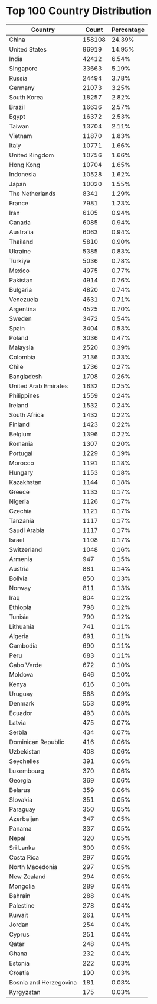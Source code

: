 # Top 100 Country Distribution
| Country | Count | Percentage |
|----|----|----|
| China | 158108 | 24.39% |
| United States | 96919 | 14.95% |
| India | 42412 | 6.54% |
| Singapore | 33663 | 5.19% |
| Russia | 24494 | 3.78% |
| Germany | 21073 | 3.25% |
| South Korea | 18257 | 2.82% |
| Brazil | 16636 | 2.57% |
| Egypt | 16372 | 2.53% |
| Taiwan | 13704 | 2.11% |
| Vietnam | 11870 | 1.83% |
| Italy | 10771 | 1.66% |
| United Kingdom | 10756 | 1.66% |
| Hong Kong | 10704 | 1.65% |
| Indonesia | 10528 | 1.62% |
| Japan | 10020 | 1.55% |
| The Netherlands | 8341 | 1.29% |
| France | 7981 | 1.23% |
| Iran | 6105 | 0.94% |
| Canada | 6085 | 0.94% |
| Australia | 6063 | 0.94% |
| Thailand | 5810 | 0.90% |
| Ukraine | 5385 | 0.83% |
| Türkiye | 5036 | 0.78% |
| Mexico | 4975 | 0.77% |
| Pakistan | 4914 | 0.76% |
| Bulgaria | 4820 | 0.74% |
| Venezuela | 4631 | 0.71% |
| Argentina | 4525 | 0.70% |
| Sweden | 3472 | 0.54% |
| Spain | 3404 | 0.53% |
| Poland | 3036 | 0.47% |
| Malaysia | 2520 | 0.39% |
| Colombia | 2136 | 0.33% |
| Chile | 1736 | 0.27% |
| Bangladesh | 1708 | 0.26% |
| United Arab Emirates | 1632 | 0.25% |
| Philippines | 1559 | 0.24% |
| Ireland | 1532 | 0.24% |
| South Africa | 1432 | 0.22% |
| Finland | 1423 | 0.22% |
| Belgium | 1396 | 0.22% |
| Romania | 1307 | 0.20% |
| Portugal | 1229 | 0.19% |
| Morocco | 1191 | 0.18% |
| Hungary | 1153 | 0.18% |
| Kazakhstan | 1144 | 0.18% |
| Greece | 1133 | 0.17% |
| Nigeria | 1126 | 0.17% |
| Czechia | 1121 | 0.17% |
| Tanzania | 1117 | 0.17% |
| Saudi Arabia | 1117 | 0.17% |
| Israel | 1108 | 0.17% |
| Switzerland | 1048 | 0.16% |
| Armenia | 947 | 0.15% |
| Austria | 881 | 0.14% |
| Bolivia | 850 | 0.13% |
| Norway | 811 | 0.13% |
| Iraq | 804 | 0.12% |
| Ethiopia | 798 | 0.12% |
| Tunisia | 790 | 0.12% |
| Lithuania | 741 | 0.11% |
| Algeria | 691 | 0.11% |
| Cambodia | 690 | 0.11% |
| Peru | 683 | 0.11% |
| Cabo Verde | 672 | 0.10% |
| Moldova | 646 | 0.10% |
| Kenya | 616 | 0.10% |
| Uruguay | 568 | 0.09% |
| Denmark | 553 | 0.09% |
| Ecuador | 493 | 0.08% |
| Latvia | 475 | 0.07% |
| Serbia | 434 | 0.07% |
| Dominican Republic | 416 | 0.06% |
| Uzbekistan | 408 | 0.06% |
| Seychelles | 391 | 0.06% |
| Luxembourg | 370 | 0.06% |
| Georgia | 369 | 0.06% |
| Belarus | 359 | 0.06% |
| Slovakia | 351 | 0.05% |
| Paraguay | 350 | 0.05% |
| Azerbaijan | 347 | 0.05% |
| Panama | 337 | 0.05% |
| Nepal | 320 | 0.05% |
| Sri Lanka | 300 | 0.05% |
| Costa Rica | 297 | 0.05% |
| North Macedonia | 297 | 0.05% |
| New Zealand | 294 | 0.05% |
| Mongolia | 289 | 0.04% |
| Bahrain | 288 | 0.04% |
| Palestine | 278 | 0.04% |
| Kuwait | 261 | 0.04% |
| Jordan | 254 | 0.04% |
| Cyprus | 251 | 0.04% |
| Qatar | 248 | 0.04% |
| Ghana | 232 | 0.04% |
| Estonia | 222 | 0.03% |
| Croatia | 190 | 0.03% |
| Bosnia and Herzegovina | 181 | 0.03% |
| Kyrgyzstan | 175 | 0.03% |
